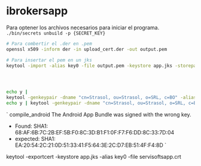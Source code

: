 # ibrokersapp

Para optener los archivos necesarios para iniciar el programa.
`./bin/secrets unbuild -p {SECRET_KEY}`


```bash
# Para combertir el .der en .pem
openssl x509 -inform der -in upload_cert.der -out output.pem

# Para insertar el pem en un jks
keytool -import -alias key0 -file output.pem -keystore app.jks -storepass pass -keypass pass




echo y |
keytool -genkeypair -dname "cn=Strasol, ou=Strasol, o=SRL, c=BO" -alias key0 -keypass pass -keystore android.keystore -storepass pass -validity 20000
echo y | keytool -genkeypair -dname "cn=Strasol, ou=Strasol, o=SRL, c=BO" -alias key0 -keypass pass -keyalg RSA -keysize 2048 -sigalg SHA256withRSA -validity 9125 -keystore app.jks  -storepass pass

```

`
compile_android
The Android App Bundle was signed with the wrong key. 

- Found:      SHA1: 68:AF:6B:7C:2B:EF:5B:F0:8C:3D:B1:F1:0F:F7:F6:DD:8C:33:7D:04
- expected:   SHA1: EA:20:54:2C:21:0D:51:33:41:F5:64:3E:2C:D7:EB:51:4F:F4:8D
`

keytool -exportcert -keystore app.jks -alias key0 -file servisoftsapp.crt
